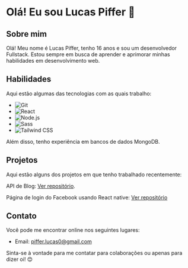 # Olá! Eu sou Lucas Piffer 👋

## Sobre mim
Olá! Meu nome é Lucas Piffer, tenho 16 anos e sou um desenvolvedor Fullstack. Estou sempre em busca de aprender e aprimorar minhas habilidades em desenvolvimento web. 

## Habilidades
Aqui estão algumas das tecnologias com as quais trabalho:

- ![Git](https://img.shields.io/badge/-git-0A1A2F?style=for-the-badge&logo=git)
- ![React](https://img.shields.io/badge/-react-0A1A2F?style=for-the-badge&logo=react)
- ![Node.js](https://img.shields.io/badge/-node.js-0A1A2F?style=for-the-badge&logo=node.js)
- ![Sass](https://img.shields.io/badge/-sass-0A1A2F?style=for-the-badge&logo=sass)
- ![Tailwind CSS](https://img.shields.io/badge/-tailwind-0A1A2F?style=for-the-badge&logo=tailwindcss)

Além disso, tenho experiência em bancos de dados MongoDB.

## Projetos
Aqui estão alguns dos projetos em que tenho trabalhado recentemente:

 API de Blog: [Ver repositório](https://github.com/l0cass/blog-crud).
 
 Página de login do Facebook usando React native: [Ver repositório](https://github.com/l0cass/native-register-account)

## Contato
Você pode me encontrar online nos seguintes lugares:

- Email: piffer.lucas0@gmail.com

Sinta-se à vontade para me contatar para colaborações ou apenas para dizer oi! 😊
